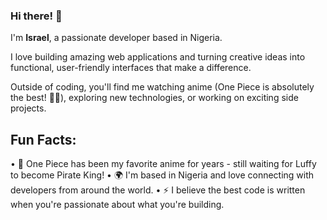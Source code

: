 ### Hi there! 👋

I'm **Israel**, a passionate developer based in Nigeria.

I love building amazing web applications and turning creative ideas into functional, user-friendly interfaces that make a difference.

Outside of coding, you'll find me watching anime (One Piece is absolutely the best! 🏴‍☠️), exploring new technologies, or working on exciting side projects.

## Fun Facts:

• 🍖 One Piece has been my favorite anime for years - still waiting for Luffy to become Pirate King!
• 🌍 I'm based in Nigeria and love connecting with developers from around the world.
• ⚡ I believe the best code is written when you're passionate about what you're building.
